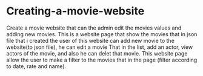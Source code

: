 # Creating-a-movie-website
Create a movie website that can the admin edit the movies values and adding new movies.
This is a website page that show the movies that in json file that i created the user of this website can add new movie to the website(to json file), he can edit a movie That in the list, add an actor, view actors of the movie, and also he can delet that movie.
This website page allow the user to make a filter to the movies that in the page (filter according to date, rate and name).
